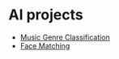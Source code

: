 # AI projects

- [Music Genre Classification](music-genre-classification/README.md)
- [Face Matching](face-matching/README.md)
